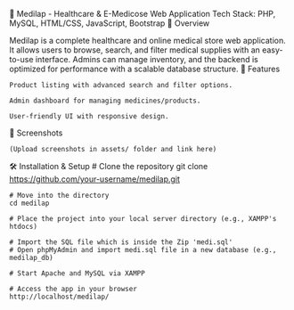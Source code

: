 🏥 Medilap - Healthcare & E-Medicose Web Application
Tech Stack: PHP, MySQL, HTML/CSS, JavaScript, Bootstrap
📌 Overview

Medilap is a complete healthcare and online medical store web application. It allows users to browse, search, and filter medical supplies with an easy-to-use interface. Admins can manage inventory, and the backend is optimized for performance with a scalable database structure.
🚀 Features

    Product listing with advanced search and filter options.

    Admin dashboard for managing medicines/products.

    User-friendly UI with responsive design.

📸 Screenshots

    (Upload screenshots in assets/ folder and link here)

🛠️ Installation & Setup
    # Clone the repository
    git clone https://github.com/your-username/medilap.git
    
    # Move into the directory
    cd medilap
    
    # Place the project into your local server directory (e.g., XAMPP's htdocs)
    
    # Import the SQL file which is inside the Zip 'medi.sql'
    # Open phpMyAdmin and import medi.sql file in a new database (e.g., medilap_db)
    
    # Start Apache and MySQL via XAMPP
    
    # Access the app in your browser
    http://localhost/medilap/
